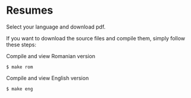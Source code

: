 Resumes
=======

Select your language and download pdf.

If you want to download the source files and compile them, simply
follow these steps:

Compile and view Romanian version

	$ make rom 

Compile and view English version

	$ make eng

